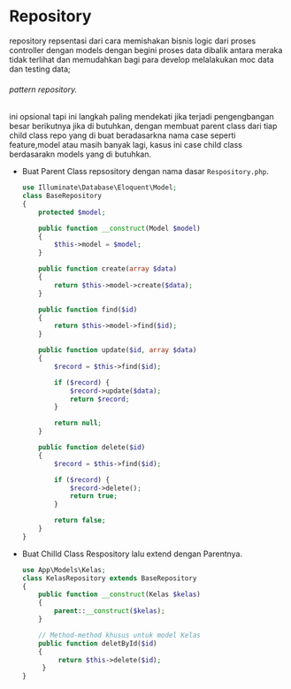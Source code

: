 # Repository

repository repsentasi dari cara memishakan bisnis logic dari proses controller dengan models dengan begini proses data dibalik antara meraka tidak terlihat dan memudahkan bagi para develop melalakukan moc data dan testing data;

###### pattern repository.

ini opsional tapi ini  langkah paling mendekati jika terjadi pengengbangan besar berikutnya jika di butuhkan, dengan membuat parent class dari tiap child class  repo yang di buat beradasarkna nama case seperti feature,model atau masih banyak lagi, kasus ini case child class berdasarakn models yang di butuhkan.

* Buat Parent Class repsository dengan nama dasar `Respository.php`.

  ```php
  use Illuminate\Database\Eloquent\Model;
  class BaseRepository
  {
      protected $model;

      public function __construct(Model $model)
      {
          $this->model = $model;
      }

      public function create(array $data)
      {
          return $this->model->create($data);
      }

      public function find($id)
      {
          return $this->model->find($id);
      }

      public function update($id, array $data)
      {
          $record = $this->find($id);

          if ($record) {
              $record->update($data);
              return $record;
          }

          return null;
      }

      public function delete($id)
      {
          $record = $this->find($id);

          if ($record) {
              $record->delete();
              return true;
          }

          return false;
      }
  }

  ```
* Buat Chilld Class Respository lalu extend dengan Parentnya.

  ```php
  use App\Models\Kelas;
  class KelasRepository extends BaseRepository
  {
      public function __construct(Kelas $kelas)
      {
          parent::__construct($kelas);
      }

      // Method-method khusus untuk model Kelas
      public function deletById($id)
      {
           return $this->delete($id);
       }
  }
  ```

